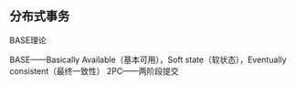 


## 分布式事务

BASE理论


BASE——Basically Available（基本可用），Soft state（软状态），Eventually consistent（最终一致性）
2PC——两阶段提交




## 